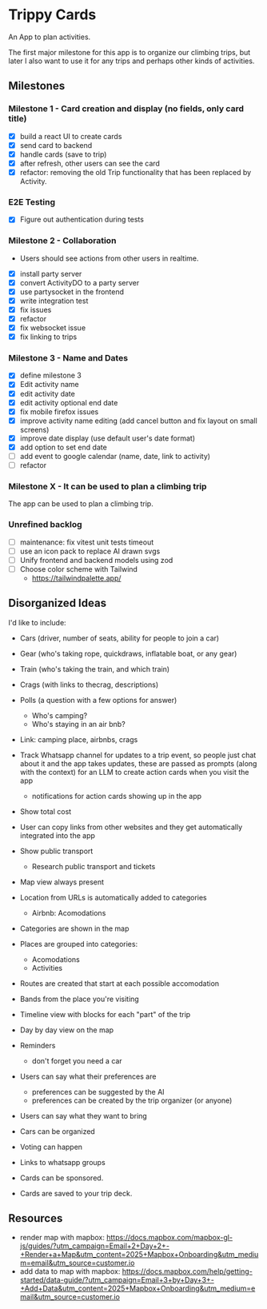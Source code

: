 # Trippy Cards

An App to plan activities.

The first major milestone for this app is to organize our climbing trips, but later I also want to use it for any trips and perhaps other kinds of activities.

## Milestones

### Milestone 1 - Card creation and display (no fields, only card title)

- [x] build a react UI to create cards
- [x] send card to backend
- [x] handle cards (save to trip)
- [x] after refresh, other users can see the card
- [x] refactor: removing the old Trip functionality that has been replaced by Activity.

### E2E Testing

- [x] Figure out authentication during tests

### Milestone 2 - Collaboration

- Users should see actions from other users in realtime.

- [x] install party server
- [x] convert ActivityDO to a party server
- [x] use partysocket in the frontend
- [x] write integration test
- [x] fix issues
- [x] refactor
- [x] fix websocket issue
- [x] fix linking to trips

### Milestone 3 - Name and Dates

- [x] define milestone 3
- [x] Edit activity name
- [x] edit activity date
- [x] edit activity optional end date
- [x] fix mobile firefox issues
- [x] improve activity name editing (add cancel button and fix layout on small screens)
- [x] improve date display (use default user's date format)
- [x] add option to set end date
- [ ] add event to google calendar (name, date, link to activity)
- [ ] refactor

### Milestone X - It can be used to plan a climbing trip

The app can be used to plan a climbing trip.

### Unrefined backlog

- [ ] maintenance: fix vitest unit tests timeout
- [ ] use an icon pack to replace AI drawn svgs
- [ ] Unify frontend and backend models using zod
- [ ] Choose color scheme with Tailwind
  - https://tailwindpalette.app/

## Disorganized Ideas

I'd like to include:
- Cars (driver, number of seats, ability for people to join a car)
- Gear (who's taking rope, quickdraws, inflatable boat, or any gear)
- Train (who's taking the train, and which train)
- Crags (with links to thecrag, descriptions)
- Polls (a question with a few options for answer)
  - Who's camping?
  - Who's staying in an air bnb?
- Link: camping place, airbnbs, crags

- Track Whatsapp channel for updates to a trip event, so people just chat about it and the app takes updates, these are passed as prompts (along with the context) for an LLM to create action cards when you visit the app
  - notifications for action cards showing up in the app
- Show total cost
- User can copy links from other websites and they get automatically integrated into the app
- Show public transport
  - Research public transport and tickets
- Map view always present
- Location from URLs is automatically added to categories
  - Airbnb: Acomodations
- Categories are shown in the map
- Places are grouped into categories:
  - Acomodations
  - Activities
- Routes are created that start at each possible accomodation
- Bands from the place you're visiting
- Timeline view with blocks for each "part" of the trip
- Day by day view on the map
- Reminders
  - don't forget you need a car
- Users can say what their preferences are
  - preferences can be suggested by the AI
  - preferences can be created by the trip organizer (or anyone)
- Users can say what they want to bring
- Cars can be organized
- Voting can happen
- Links to whatsapp groups
- Cards can be sponsored.
- Cards are saved to your trip deck.

## Resources

- render map with mapbox: https://docs.mapbox.com/mapbox-gl-js/guides/?utm_campaign=Email+2+Day+2+-+Render+a+Map&utm_content=2025+Mapbox+Onboarding&utm_medium=email&utm_source=customer.io
- add data to map with mapbox: https://docs.mapbox.com/help/getting-started/data-guide/?utm_campaign=Email+3+by+Day+3+-+Add+Data&utm_content=2025+Mapbox+Onboarding&utm_medium=email&utm_source=customer.io
